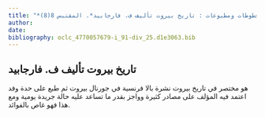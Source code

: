 ```yaml
---
title: "*مخطوطات ومطبوعات : تاريخ بيروت تأليف ف. فارجابيد*. المقتبس 8(8)"
author: 
date: 
bibliography: oclc_4770057679-i_91-div_25.d1e3063.bib
---
```




##  تاريخ بيروت   تأليف  ف. فارجابيد 


 هو مختصر في تاريخ بيروت نشرة بالا فرنسية في  جورنال بيروت  ثم طبع على حدة وفد اعتمد فيه المؤلف على مصادر كثيرة وواجز بقدر ما تساعد عليه حالة جريدة يومية ومع هذا فهو غاص بالفوائد. 
